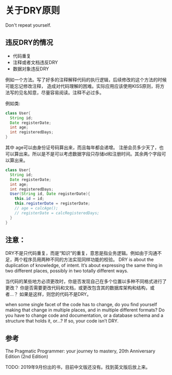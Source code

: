 
# 关于DRY原则

Don't repeat yourself.

## 违反DRY的情况

- 代码重复
- 注释或者文档违反DRY
- 数据对象违反DRY

例如一个方法。写了好多的注释解释代码的执行逻辑，后续修改的这个方法的时候可能忘记修改注释，
造成对代码理解的困难。实际应用应该使用KISS原则，将方法写的见名知意，尽量容易阅读。注释不必过多。

例如类:

```java
class User{
  String id;
  Date registerDate;
  int age;
  int registeredDays;
}
```

其中 age可以由身份证号码算出来，而且每年都会递增。
注册会员多少天了，也可以算出来。所以是不是可以考虑数据字段只存储id和注册时间。其余两个字段可以算出来。

```java
class User{
  String id;
  Date registerDate;
  int age;
  int registeredDays;
  User(String id, Date registerDate){
    this.id = id;
    this.registerDate = registerDate;
    // age = calcAge();
    // registerDate = calcRegisteredDays;
  }
}
```

## 注意：

DRY不是只代码重复，而是“知识”的重复，意思是指业务逻辑。例如由于沟通不足，两个程序员用两种不同的方法实现同样功能的校验。
DRY is about the duplication of knowledge, of intent. It’s about expressing the same thing in two different places, possibly in two totally different ways.

当代码的某些地方必须更改时，你是否发现自己在多个位置以多种不同格式进行了更改？ 你是否需要更改代码和文档，或更改包含其的数据库架构和结构，或者…？ 如果是这样，则您的代码不是DRY。

when some single facet of the code has to change, do you find yourself making that change in multiple places, and in multiple different formats? Do you have to change code and documentation, or a database schema and a structure that holds it, or…? If so, your code isn’t DRY.

## 参考
The Pragmatic Programmer: your journey to mastery, 20th Anniversary Edition (2nd Edition)

TODO: 2019年9月份出的书，目前中文版还没有。找到英文版后放上来。